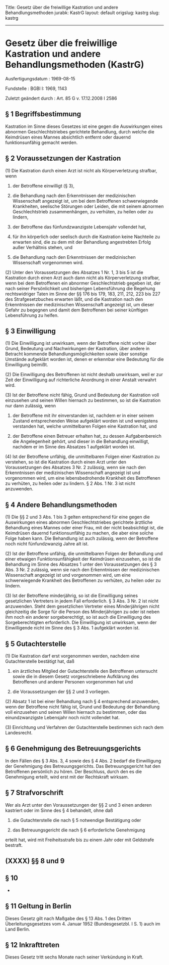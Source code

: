 Title: Gesetz über die freiwillige Kastration und andere Behandlungsmethoden
jurabk: KastrG
layout: default
origslug: kastrg
slug: kastrg

---

# Gesetz über die freiwillige Kastration und andere Behandlungsmethoden (KastrG)

Ausfertigungsdatum
:   1969-08-15

Fundstelle
:   BGBl I: 1969, 1143

Zuletzt geändert durch
:   Art. 85 G v. 17.12.2008 I 2586


## § 1 Begriffsbestimmung

Kastration im Sinne dieses Gesetzes ist eine gegen die Auswirkungen
eines abnormen Geschlechtstriebes gerichtete Behandlung, durch welche
die Keimdrüsen eines Mannes absichtlich entfernt oder dauernd
funktionsunfähig gemacht werden.


## § 2 Voraussetzungen der Kastration

(1) Die Kastration durch einen Arzt ist nicht als Körperverletzung
strafbar, wenn

1.  der Betroffene einwilligt (§ 3),


2.  die Behandlung nach den Erkenntnissen der medizinischen Wissenschaft
    angezeigt ist, um bei dem Betroffenen schwerwiegende Krankheiten,
    seelische Störungen oder Leiden, die mit seinem abnormen
    Geschlechtstrieb zusammenhängen, zu verhüten, zu heilen oder zu
    lindern,


3.  der Betroffene das fünfundzwanzigste Lebensjahr vollendet hat,


4.  für ihn körperlich oder seelisch durch die Kastration keine Nachteile
    zu erwarten sind, die zu dem mit der Behandlung angestrebten Erfolg
    außer Verhältnis stehen, und


5.  die Behandlung nach den Erkenntnissen der medizinischen Wissenschaft
    vorgenommen wird.




(2) Unter den Voraussetzungen des Absatzes 1 Nr. 1, 3 bis 5 ist die
Kastration durch einen Arzt auch dann nicht als Körperverletzung
strafbar, wenn bei dem Betroffenen ein abnormer Geschlechtstrieb
gegeben ist, der nach seiner Persönlichkeit und bisherigen
Lebensführung die Begehung rechtswidriger Taten im Sinne der §§ 176
bis 179, 183, 211, 212, 223 bis 227 des Strafgesetzbuches erwarten
läßt, und die Kastration nach den Erkenntnissen der medizinischen
Wissenschaft angezeigt ist, um dieser Gefahr zu begegnen und damit dem
Betroffenen bei seiner künftigen Lebensführung zu helfen.


## § 3 Einwilligung

(1) Die Einwilligung ist unwirksam, wenn der Betroffene nicht vorher
über Grund, Bedeutung und Nachwirkungen der Kastration, über andere in
Betracht kommende Behandlungsmöglichkeiten sowie über sonstige
Umstände aufgeklärt worden ist, denen er erkennbar eine Bedeutung für
die Einwilligung beimißt.

(2) Die Einwilligung des Betroffenen ist nicht deshalb unwirksam, weil
er zur Zeit der Einwilligung auf richterliche Anordnung in einer
Anstalt verwahrt wird.

(3) Ist der Betroffene nicht fähig, Grund und Bedeutung der Kastration
voll einzusehen und seinen Willen hiernach zu bestimmen, so ist die
Kastration nur dann zulässig, wenn

1.  der Betroffene mit ihr einverstanden ist, nachdem er in einer seinem
    Zustand entsprechenden Weise aufgeklärt worden ist und wenigstens
    verstanden hat, welche unmittelbaren Folgen eine Kastration hat, und


2.  der Betroffene einen Betreuer erhalten hat, zu dessen Aufgabenbereich
    die Angelegenheit gehört, und dieser in die Behandlung einwilligt,
    nachdem er im Sinne des Absatzes 1 aufgeklärt worden ist.




(4) Ist der Betroffene unfähig, die unmittelbaren Folgen einer
Kastration zu verstehen, so ist die Kastration durch einen Arzt unter
den Voraussetzungen des Absatzes 3 Nr. 2 zulässig, wenn sie nach den
Erkenntnissen der medizinischen Wissenschaft angezeigt ist und
vorgenommen wird, um eine lebensbedrohende Krankheit des Betroffenen
zu verhüten, zu heilen oder zu lindern. § 2 Abs. 1 Nr. 3 ist nicht
anzuwenden.


## § 4 Andere Behandlungsmethoden

(1) Die §§ 2 und 3 Abs. 1 bis 3 gelten entsprechend für eine gegen die
Auswirkungen eines abnormen Geschlechtstriebes gerichtete ärztliche
Behandlung eines Mannes oder einer Frau, mit der nicht beabsichtigt
ist, die Keimdrüsen dauernd funktionsunfähig zu machen, die aber eine
solche Folge haben kann. Die Behandlung ist auch zulässig, wenn der
Betroffene noch nicht fünfundzwanzig Jahre alt ist.

(2) Ist der Betroffene unfähig, die unmittelbaren Folgen der
Behandlung und einer etwaigen Funktionsunfähigkeit der Keimdrüsen
einzusehen, so ist die Behandlung im Sinne des Absatzes 1 unter den
Voraussetzungen des § 3 Abs. 3 Nr. 2 zulässig, wenn sie nach den
Erkenntnissen der medizinischen Wissenschaft angezeigt ist und
vorgenommen wird, um eine schwerwiegende Krankheit des Betroffenen zu
verhüten, zu heilen oder zu lindern.

(3) Ist der Betroffene minderjährig, so ist die Einwilligung seines
gesetzlichen Vertreters in jedem Fall erforderlich. § 3 Abs. 3 Nr. 2
ist nicht anzuwenden. Steht dem gesetzlichen Vertreter eines
Minderjährigen nicht gleichzeitig die Sorge für die Person des
Minderjährigen zu oder ist neben ihm noch ein anderer sorgeberechtigt,
so ist auch die Einwilligung des Sorgeberechtigten erforderlich. Die
Einwilligung ist unwirksam, wenn der Einwilligende nicht im Sinne des
§ 3 Abs. 1 aufgeklärt worden ist.


## § 5 Gutachterstelle

(1) Die Kastration darf erst vorgenommen werden, nachdem eine
Gutachterstelle bestätigt hat, daß

1.  ein ärztliches Mitglied der Gutachterstelle den Betroffenen untersucht
    sowie die in diesem Gesetz vorgeschriebene Aufklärung des Betroffenen
    und anderer Personen vorgenommen hat und


2.  die Voraussetzungen der §§ 2 und 3 vorliegen.




(2) Absatz 1 ist bei einer Behandlung nach § 4 entsprechend
anzuwenden, wenn der Betroffene nicht fähig ist, Grund und Bedeutung
der Behandlung voll einzusehen und seinen Willen hiernach zu
bestimmen, oder das einundzwanzigste Lebensjahr noch nicht vollendet
hat.

(3) Einrichtung und Verfahren der Gutachterstelle bestimmen sich nach
dem Landesrecht.


## § 6 Genehmigung des Betreuungsgerichts

In den Fällen des § 3 Abs. 3, 4 sowie des § 4 Abs. 2 bedarf die
Einwilligung der Genehmigung des Betreuungsgerichts. Das
Betreuungsgericht hat den Betroffenen persönlich zu hören. Der
Beschluss, durch den es die Genehmigung erteilt, wird erst mit der
Rechtskraft wirksam.


## § 7 Strafvorschrift

Wer als Arzt unter den Voraussetzungen der §§ 2 und 3 einen anderen
kastriert oder im Sinne des § 4 behandelt, ohne daß

1.  die Gutachterstelle die nach § 5 notwendige Bestätigung oder


2.  das Betreuungsgericht die nach § 6 erforderliche Genehmigung



erteilt hat, wird mit Freiheitsstrafe bis zu einem Jahr oder mit
Geldstrafe bestraft.


## (XXXX) §§ 8 und 9



## § 10

-


## § 11 Geltung in Berlin

Dieses Gesetz gilt nach Maßgabe des § 13 Abs. 1 des Dritten
Überleitungsgesetzes vom 4. Januar 1952 (Bundesgesetzbl. I S. 1) auch
im Land Berlin.


## § 12 Inkrafttreten

Dieses Gesetz tritt sechs Monate nach seiner Verkündung in Kraft.

